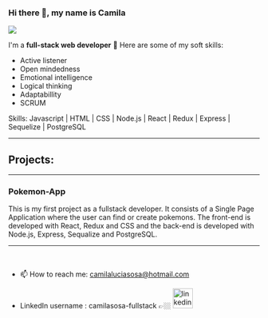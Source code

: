 ### Hi there 👋, my name is **Camila**
![](https://i.pinimg.com/564x/1e/2f/c0/1e2fc0397c9d032f89448c6e2a784a84.jpg)

I'm a **full-stack web developer**  📲
Here are some of my soft skills: 
- Active listener
- Open mindedness
- Emotional intelligence
- Logical thinking
- Adaptabillity
- SCRUM

Skills: Javascript | HTML | CSS | Node.js | React | Redux | Express | Sequelize | PostgreSQL 

---

## Projects:

---  

### Pokemon-App 
This is my first project as a fullstack developer. It consists of a Single Page Application where the user can find or create pokemons. The front-end is developed with React, Redux and CSS and the back-end is developed with Node.js, Express, Sequalize and PostgreSQL.

---
[<img alt="" src="blob:https://web.whatsapp.com/02a53e4d-b03a-4292-b33c-6310d15d027a" />](https://github.com/ccamisoss/POKEMON-PI)
---

- 📫 How to reach me:  camilaluciasosa@hotmail.com 


- LinkedIn username : camilasosa-fullstack 👉🏼  [<img src='https://cdn-icons-png.flaticon.com/512/174/174857.png' alt='linkedin' height='40'>](https://www.linkedin.com/in/camilasosa-fullstack/)  

